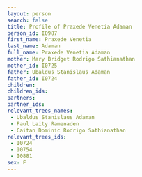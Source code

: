 ```yaml
---
layout: person
search: false
title: Profile of Praxede Venetia Adaman
person_id: I0987
first_name: Praxede Venetia
last_name: Adaman
full_name: Praxede Venetia Adaman
mother: Mary Bridget Rodrigo Sathianathan
mother_id: I0725
father: Ubaldus Stanislaus Adaman
father_id: I0724
children:
children_ids:
partners:
partner_ids:
relevant_trees_names:
 - Ubaldus Stanislaus Adaman
 - Paul Laity Ramenaden
 - Caitan Dominic Rodrigo Sathianathan
relevant_trees_ids:
 - I0724
 - I0754
 - I0881
sex: F
---
```


